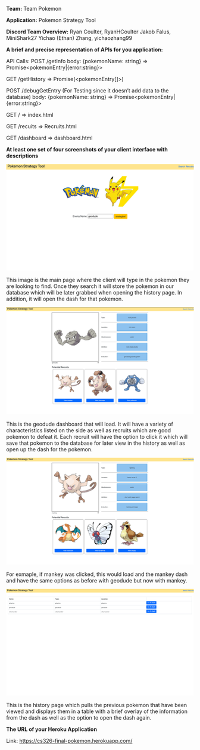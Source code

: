 **Team:** Team Pokemon

**Application:** Pokemon Strategy Tool

**Discord Team Overview:**
Ryan Coulter, RyanHCoulter
Jakob Falus, MiniShark27
Yichao (Ethan) Zhang, yichaozhang99

**A brief and precise representation of APIs for you application:**

API Calls:
	POST /getInfo
	body: {pokemonName: string}
	=> Promise<pokemonEntry|{error:string}>
  
  
GET /getHistory
 => Promise(<pokemonEntry[]>)
 
 
POST /debugGetEntry (For Testing since it doesn’t add data to the database)
body: {pokemonName: string}
=> Promise<pokemonEntry|{error:string}>


GET /
	=> index.html
  
  
GET /recuits
=> Recruits.html


GET /dashboard
=> dashboard.html

**At least one set of four screenshots of your client interface with descriptions**

<img src="https://github.com/RyanHCoulter/cs326-final-TeamPokemon/blob/main/docs/geodude.png"/>

This image is the main page where the client will type in the pokemon they are looking to find. Once they search it will store the pokemon in our database which will be later grabbed when opening the history page. In addition, it will open the dash for that pokemon.

<img src="https://github.com/RyanHCoulter/cs326-final-TeamPokemon/blob/main/docs/geodude_dash.png"/>

This is the geodude dashboard that will load. It will have a variety of characteristics listed on the side as well as recruits which are good pokemon to defeat it. Each recruit will have the option to click it which will save that pokemon to the database for later view in the history as well as open up the dash for the pokemon. 

<img src="https://github.com/RyanHCoulter/cs326-final-TeamPokemon/blob/main/docs/mankey.png"/>

For exmaple, if mankey was clicked, this would load and the mankey dash and have the same options as before with geodude but now with mankey. 

<img src="https://github.com/RyanHCoulter/cs326-final-TeamPokemon/blob/main/docs/history.png"/>

This is the history page which pulls the previous pokemon that have been viewed and displays them in a table with a brief overlay of the information from the dash as well as the option to open the dash again. 

**The URL of your Heroku Application**

Link: https://cs326-final-pokemon.herokuapp.com/

